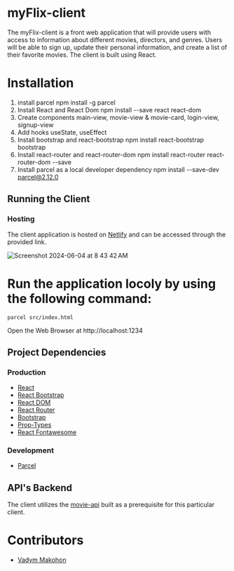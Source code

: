 # myFlix-client
The myFlix-client is a front web application that will provide users with access to information about different movies, directors, and genres. Users will be able to sign up, update their personal information, and create a list of their favorite movies. The client is built using React.

# Installation

1. install parcel npm install -g parcel
2. Install React and React Dom npm install --save react react-dom
3. Create components main-view, movie-view & movie-card, login-view, signup-view
4. Add hooks useState, useEffect
5. Install bootstrap and react-bootstrap  npm install react-bootstrap bootstrap
6. Install react-router and react-router-dom npm install react-router react-router-dom --save
7. Install parcel as a local developer dependency npm install --save-dev parcel@2.12.0

## Running the Client
### Hosting
The client application is hosted on [Netlify](https://movie-app-777777.netlify.app/) and can be accessed through the provided link.

![Screenshot 2024-06-04 at 8 43 42 AM](https://github.com/VadymMakohon/myFlix-client/assets/138728243/afef05c8-3a48-4b8d-a729-4795df59575e)

# Run the application locoly by using the following command:
```
parcel src/index.html
```
Open the Web Browser at http://localhost:1234

## Project Dependencies
### Production
- [React](https://react.dev/)
- [React Bootstrap](https://react-bootstrap.netlify.app/)
- [React DOM](https://legacy.reactjs.org/docs/react-dom.html)
- [React Router](https://reactrouter.com/en/main)
- [Bootstrap](https://getbootstrap.com/)
- [Prop-Types](https://www.npmjs.com/package/prop-types)
- [React Fontawesome](https://docs.fontawesome.com/web/use-with/react/)
### Development
- [Parcel](https://parceljs.org/)

## API's Backend
The client utilizes the [movie-api](https://vadymmakohon.github.io/myFlix/) built as a prerequisite for this particular client.

# Contributors

- [Vadym Makohon](https://github.com/VadymMakohon)
